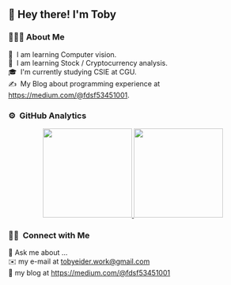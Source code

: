 <!--**fdsf53451001/fdsf53451001** is a ✨ _special_ ✨ repository because its `README.md` (this file) appears on your GitHub profile.-->

<h2>👋 Hey there! I'm Toby</h2>

### 👨🏻‍💻 About Me

🌱 &nbsp;I am learning Computer vision.\
🌱 &nbsp;I am learning Stock / Cryptocurrency analysis.\
🎓 &nbsp;I'm currently studying CSIE at CGU.\
✍️ &nbsp;My Blog about programming experience at https://medium.com/@fdsf53451001.

### ⚙️ &nbsp;GitHub Analytics

<p align="center">
<a href="https://github.com/fdsf53451001">
  <img height="180em" src="https://github-readme-stats-eight-theta.vercel.app/api?username=fdsf53451001&show_icons=true&include_all_commits=true&count_private=true"/>
  <img height="180em" src="https://github-readme-stats-eight-theta.vercel.app/api/top-langs/?username=fdsf53451001&layout=compact&langs_count=8"/>
</a>
</p>

### 🤝🏻 &nbsp;Connect with Me

💬 Ask me about ...\
✉️ my e-mail at tobyeider.work@gmail.com\
📄 my blog at https://medium.com/@fdsf53451001

<!--
- 🔭 I’m currently working on ...
- 🌱 I’m currently learning ...
- 👯 I’m looking to collaborate on ...
- 🤔 I’m looking for help with ...
- 📫 How to reach me: ...
- 😄 Pronouns: ...
- ⚡ Fun fact: ...
-->

